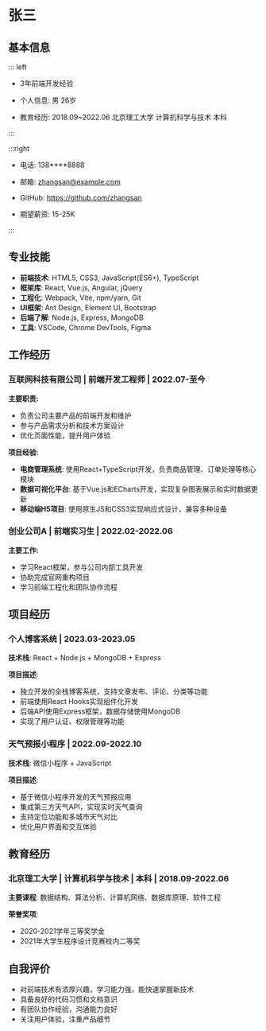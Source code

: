 # 张三

## 基本信息

::: left

- 3年前端开发经验

- 个人信息: 男 26岁

- 教育经历: 2018.09~2022.06 北京理工大学 计算机科学与技术 本科

:::

:::right

- 电话: 138\*\*\*\*8888

- 邮箱: zhangsan@example.com

- GitHub: https://github.com/zhangsan

- 期望薪资: 15-25K

:::

## 专业技能

- **前端技术**: HTML5, CSS3, JavaScript(ES6+), TypeScript
- **框架库**: React, Vue.js, Angular, jQuery
- **工程化**: Webpack, Vite, npm/yarn, Git
- **UI框架**: Ant Design, Element UI, Bootstrap
- **后端了解**: Node.js, Express, MongoDB
- **工具**: VSCode, Chrome DevTools, Figma

## 工作经历

### 互联网科技有限公司 | 前端开发工程师 | 2022.07-至今

**主要职责:**

- 负责公司主要产品的前端开发和维护
- 参与产品需求分析和技术方案设计
- 优化页面性能，提升用户体验

**项目经验:**

- **电商管理系统**: 使用React+TypeScript开发，负责商品管理、订单处理等核心模块
- **数据可视化平台**: 基于Vue.js和ECharts开发，实现复杂图表展示和实时数据更新
- **移动端H5项目**: 使用原生JS和CSS3实现响应式设计，兼容多种设备

### 创业公司A | 前端实习生 | 2022.02-2022.06

**主要工作:**

- 学习React框架，参与公司内部工具开发
- 协助完成官网重构项目
- 学习前端工程化和团队协作流程

## 项目经历

### 个人博客系统 | 2023.03-2023.05

**技术栈**: React + Node.js + MongoDB + Express

**项目描述**:

- 独立开发的全栈博客系统，支持文章发布、评论、分类等功能
- 前端使用React Hooks实现组件化开发
- 后端API使用Express框架，数据存储使用MongoDB
- 实现了用户认证、权限管理等功能

### 天气预报小程序 | 2022.09-2022.10

**技术栈**: 微信小程序 + JavaScript

**项目描述**:

- 基于微信小程序开发的天气预报应用
- 集成第三方天气API，实现实时天气查询
- 支持定位功能和多城市天气对比
- 优化用户界面和交互体验

## 教育经历

### 北京理工大学 | 计算机科学与技术 | 本科 | 2018.09-2022.06

**主要课程**: 数据结构、算法分析、计算机网络、数据库原理、软件工程

**荣誉奖项**:

- 2020-2021学年三等奖学金
- 2021年大学生程序设计竞赛校内二等奖

## 自我评价

- 对前端技术有浓厚兴趣，学习能力强，能快速掌握新技术
- 具备良好的代码习惯和文档意识
- 有团队协作经验，沟通能力良好
- 关注用户体验，注重产品细节
